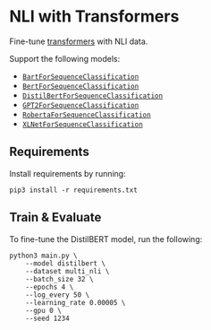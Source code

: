 # NLI with Transformers
Fine-tune [transformers](https://huggingface.co/transformers/) with NLI data. 

Support the following models:
* [`BartForSequenceClassification`](https://huggingface.co/transformers/model_doc/bart.html#bartforsequenceclassification)
* [`BertForSequenceClassification`](https://huggingface.co/transformers/model_doc/bert.html#bertforsequenceclassification)
* [`DistilBertForSequenceClassification`](https://huggingface.co/transformers/model_doc/distilbert.html#distilbertforsequenceclassification)
* [`GPT2ForSequenceClassification`](https://huggingface.co/transformers/model_doc/gpt2.html#gpt2forsequenceclassification)
* [`RobertaForSequenceClassification`](https://huggingface.co/transformers/model_doc/roberta.html#robertaforsequenceclassification)
* [`XLNetForSequenceClassification`](https://huggingface.co/transformers/model_doc/xlnet.html#xlnetforsequenceclassification)

## Requirements

Install requirements by running:
```console
pip3 install -r requirements.txt
```

## Train & Evaluate

To fine-tune the DistilBERT model, run the following:

```console
python3 main.py \
    --model distilbert \
    --dataset multi_nli \
    --batch_size 32 \
    --epochs 4 \
    --log_every 50 \
    --learning_rate 0.00005 \
    --gpu 0 \
    --seed 1234
```
